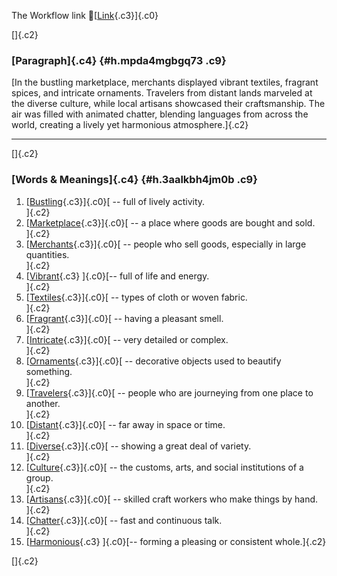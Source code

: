 The Workflow link
👏[[Link](https://www.google.com/url?q=http://www.google.com&sa=D&source=editors&ust=1756557580949810&usg=AOvVaw04OXJLCOAPWcdt_HaiWmJx){.c3}]{.c0}

[]{.c2}

### [Paragraph]{.c4} {#h.mpda4mgbgq73 .c9}

[In the bustling marketplace, merchants displayed vibrant textiles,
fragrant spices, and intricate ornaments. Travelers from distant lands
marveled at the diverse culture, while local artisans showcased their
craftsmanship. The air was filled with animated chatter, blending
languages from across the world, creating a lively yet harmonious
atmosphere.]{.c2}

------------------------------------------------------------------------

[]{.c2}

### [Words & Meanings]{.c4} {#h.3aalkbh4jm0b .c9}

1.  [[Bustling](https://www.google.com/url?q=http://www.google.com&sa=D&source=editors&ust=1756557580951672&usg=AOvVaw0ITcF4jAkrZDX27mUq4qtA){.c3}]{.c0}[ --
    full of lively activity.\
    ]{.c2}
2.  [[Marketplace](https://www.google.com/url?q=http://www.google.com&sa=D&source=editors&ust=1756557580952084&usg=AOvVaw3zRCWwj7ESPbpcVMjV9eDW){.c3}]{.c0}[ --
    a place where goods are bought and sold.\
    ]{.c2}
3.  [[Merchants](https://www.google.com/url?q=http://www.google.com&sa=D&source=editors&ust=1756557580952525&usg=AOvVaw1mmreERoPCLjN_6ZGL6rUE){.c3}]{.c0}[ --
    people who sell goods, especially in large quantities.\
    ]{.c2}
4.  [[Vibrant](https://www.google.com/url?q=http://www.google.com&sa=D&source=editors&ust=1756557580952957&usg=AOvVaw3n8_7tJXobNccMy1caDStF){.c3}
    ]{.c0}[-- full of life and energy.\
    ]{.c2}
5.  [[Textiles](https://www.google.com/url?q=http://www.google.com&sa=D&source=editors&ust=1756557580953373&usg=AOvVaw0CHHYEfXZtnopZnuazqujK){.c3}]{.c0}[ --
    types of cloth or woven fabric.\
    ]{.c2}
6.  [[Fragrant](https://www.google.com/url?q=http://www.google.com&sa=D&source=editors&ust=1756557580953730&usg=AOvVaw3_TMia5ArR7qrdcwpfKiqS){.c3}]{.c0}[ --
    having a pleasant smell.\
    ]{.c2}
7.  [[Intricate](https://www.google.com/url?q=http://www.google.com&sa=D&source=editors&ust=1756557580953973&usg=AOvVaw0eMvICmfl4Yhkhk6Mv28wp){.c3}]{.c0}[ --
    very detailed or complex.\
    ]{.c2}
8.  [[Ornaments](https://www.google.com/url?q=http://www.google.com&sa=D&source=editors&ust=1756557580954196&usg=AOvVaw3rwrddE4zZmMEun2SGdymt){.c3}]{.c0}[ --
    decorative objects used to beautify something.\
    ]{.c2}
9.  [[Travelers](https://www.google.com/url?q=http://www.google.com&sa=D&source=editors&ust=1756557580954474&usg=AOvVaw0k_hupXV7Kh2k-q2c6G21A){.c3}]{.c0}[ --
    people who are journeying from one place to another.\
    ]{.c2}
10. [[Distant](https://www.google.com/url?q=http://www.google.com&sa=D&source=editors&ust=1756557580954796&usg=AOvVaw2Pt7cW_xUOEJF6A2-MNSo-){.c3}]{.c0}[ --
    far away in space or time.\
    ]{.c2}
11. [[Diverse](https://www.google.com/url?q=http://www.google.com&sa=D&source=editors&ust=1756557580955047&usg=AOvVaw3RiAfhKADBlWHbHezk_i-Y){.c3}]{.c0}[ --
    showing a great deal of variety.\
    ]{.c2}
12. [[Culture](https://www.google.com/url?q=http://www.google.com&sa=D&source=editors&ust=1756557580955391&usg=AOvVaw2__eA6K8trGGuZ1CTkKpaS){.c3}]{.c0}[ --
    the customs, arts, and social institutions of a group.\
    ]{.c2}
13. [[Artisans](https://www.google.com/url?q=http://www.google.com&sa=D&source=editors&ust=1756557580955738&usg=AOvVaw1hS8J4_Oc6HCqUr0Zb5cc8){.c3}]{.c0}[ --
    skilled craft workers who make things by hand.\
    ]{.c2}
14. [[Chatter](https://www.google.com/url?q=http://www.google.com&sa=D&source=editors&ust=1756557580956093&usg=AOvVaw0Gf86PIoVkPcmm-4hTEywf){.c3}]{.c0}[ --
    fast and continuous talk.\
    ]{.c2}
15. [[Harmonious](https://www.google.com/url?q=http://www.google.com&sa=D&source=editors&ust=1756557580956435&usg=AOvVaw2jiTnmRVDb8oROB0T3eYoB){.c3}
    ]{.c0}[-- forming a pleasing or consistent whole.]{.c2}

[]{.c2}

